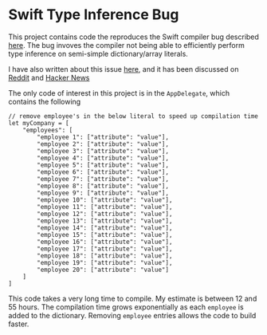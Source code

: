 # Swift Type Inference Bug

This project contains code the reproduces the Swift compiler bug described [here](https://bugs.swift.org/browse/SR-305). The bug invoves the compiler not being able to efficiently perform type inference on semi-simple dictionary/array literals.

I have also written about this issue [here](https://spin.atomicobject.com/2016/04/26/swift-long-compile-time/), and it has been discussed on [Reddit](https://www.reddit.com/r/programming/comments/4givdg/go_home_swift_compiler_youre_drunk/) and [Hacker News](https://news.ycombinator.com/item?id=11573213)

The only code of interest in this project is in the `AppDelegate`, which contains the following

    // remove employee's in the below literal to speed up compilation time
    let myCompany = [
        "employees": [
            "employee 1": ["attribute": "value"],
            "employee 2": ["attribute": "value"],
            "employee 3": ["attribute": "value"],
            "employee 4": ["attribute": "value"],
            "employee 5": ["attribute": "value"],
            "employee 6": ["attribute": "value"],
            "employee 7": ["attribute": "value"],
            "employee 8": ["attribute": "value"],
            "employee 9": ["attribute": "value"],
            "employee 10": ["attribute": "value"],
            "employee 11": ["attribute": "value"],
            "employee 12": ["attribute": "value"],
            "employee 13": ["attribute": "value"],
            "employee 14": ["attribute": "value"],
            "employee 15": ["attribute": "value"],
            "employee 16": ["attribute": "value"],
            "employee 17": ["attribute": "value"],
            "employee 18": ["attribute": "value"],
            "employee 19": ["attribute": "value"],
            "employee 20": ["attribute": "value"]
        ]
    ]
  
  This code takes a very long time to compile. My estimate is between 12 and 55 hours. The compilation time grows exponentially as each `employee` is added to the dictionary. Removing `employee` entries allows the code to build faster.
